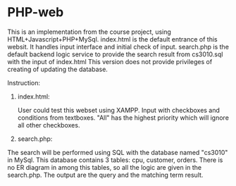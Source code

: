 # PHP-web

This is an implementation from the course project, using HTML+Javascript+PHP+MySql. 
index.html is the default entrance of this websit. It handles input interface and initial check of input.
search.php is the default backend logic service to provide the search result from cs3010.sql with the input of index.html 
This version does not provide privileges of creating of updating the database.

Instruction:

1. index.html:

   User could test this webset using XAMPP. Input with checkboxes and conditions from textboxes. "All" has the highest priority which will ignore all other checkboxes.

2. search.php:

  The search will be performed using SQL with the database named "cs3010" in MySql. This database contains 3 tables: cpu, customer, orders. There is no ER diagram in among this tables, so all the logic are given in the search.php. The output are the query and the matching term result.

